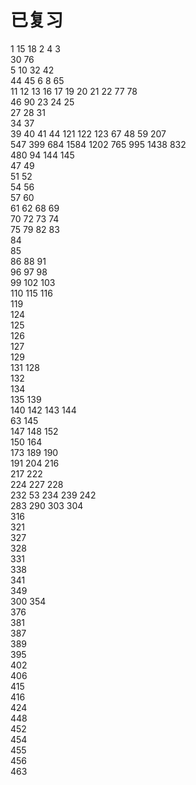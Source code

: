 # 已复习 
1		15		18		2		4		3  	
30		76  
5		10		32		42  
44		45		6		8		65  
11		12		13		16		17		19		20		21		22		77		78  
46		90		23		24		25  
27		28		31  
34		37  
39		40		41		44		121     122     123     67		48		59		207  
547     399     684     1584	1202	765     995     1438    832  
480     94      144     145  
47      49  
51      52  
54      56  
57      60  
61      62      68      69  
70      72      73      74  
75      79      82      83  
84  
85  
86      88      91  
96      97      98  
99      102     103  
110     115     116  
119  
124  
125  
126  
127  
129  
131     128  
132  
134  
135     139  
140
142     143     144  
63      145  
147     148     152  
150     164  
173     189     190  
191     204     216  
217     222  
224     227     228  
232     53      234     239     242  
283
290     303     304  
316  
321  
327  
328  
331  
338  
341  
349  
300     354  
376  
381  
387  
389  
395  
402  
406  
415  
416  
424  
448  
452  
454  
455  
456  
463  
